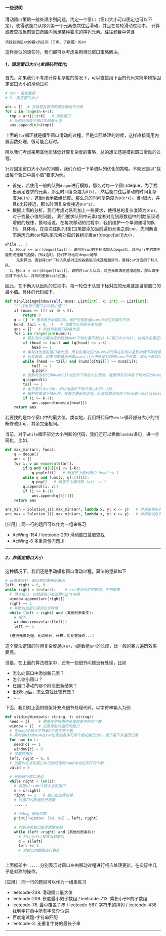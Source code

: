 #### 一些说明

滑动窗口策略一般处理序列问题，约定一个窗口（窗口大小可以固定也可以不定），使得该窗口从序列第一个元素依次往后滑动，并且在每轮滑动过程中，
计算或者查找当前窗口范围内满足某种要求的序列元素。往往题目中包含
```
请找到满足xx的最x的区间（子串、子数组）的xx
```
这样类似的语句时，我们都可以考虑采用滑动窗口策略解决。

##### 1，固定窗口大小 (单调队列优化)
首先，如果我们不考虑计算复杂度的情况下，可以直接用下面的代码来简单模拟固定窗口大小的滑动过程
```python
# arr: 给定数组
# k: 固定窗口大小

ans = []  # 存放题目要求的某些数组中元素
for i in range(n-k+1):
  tmp = arr[i:i+k]   # 当前窗口
  # 比如找出每个窗口中的最小值
  ans.append(min(tmp))
```
上面的`for`循环就是模型窗口滑动的过程，但是实际处理的时候，这样直接调用内置函数处理，很可能会超时。

所以我们考虑采用其他能降低计算复杂度的策略，总的想法还是模拟窗口滑动的过程。

针对固定窗口大小为`k`的问题，我们介绍一下单调队列优化的策略。不妨还是以"找出每个窗口中最小值"要求为例。
* 首先，若使用一般的队列`deque`进行模拟，那么对每一个窗口deque，为了找出满足要求的元素，那么时间复杂度为`O(k)`，
然后窗口往后移动的时间复杂度为`O(n)`，这里`n`表示数组长度。那么总的时间复杂度为`O(n*k)`。当`n`很大，并且`k`比较接近，那么时间复杂度接近`O(n^2)`。
* 根据上面的分析，我们考虑对队列加上一些要求，使得总的复杂度降为`O(n)`。对于找最小值的问题，
我们要求队列中元素(或者对应到原数组中的数)呈现递增的的规律，换句话说，在每次移动的过程中，我们维护一个单调递增的队列。
具体地，在每次往队列(窗口)尾部添加当前遍历元素之前cur，先判断当前遍历元素cur和队尾元素对应的数组元素arr[deque[tail]]大小，
```
while ...:
  1，若cur <= arr[deque[tail]]，说明将cur的下标添加入deque后，对应arr中的数不能形成递增的趋势。所以这时，我们不断地将deque尾部
     元素弹出，直到将cur下标入队后对应的各数能形成递增趋势时，就将cur对应的下标入队。
  2，若cur > arr[deque[tail]]，说明将cur入队后，对应元素满足递增趋势，那么直接将其下标入队，并同时更新tail位置。
```
因此，在不断入队出队的过程中，每一轮位于队首下标对应的元素就是当前窗口的最小值。具体的代码如下，
```python
def minSlidingWindow(self, nums: List[int], k: int) -> List[int]:
    """找出每个窗口中的最小值"""
    if (nums == []) or (k < 0):
        return 0
    q = []  # 用来表示单调队列，维护的是数组nums中对应元素的下标
    head, tail = 0, -1   # 设置为队列的头尾位置
    ans = []   # 存放当前窗口的最大值
    for i in range(len(nums)):
        # 若队列头位置对应的数组nums下标位置不超过i-k(窗口大小为k)，说明头位置还可以往后移动
        if (head <= tail) and (q[head] <= i-k):
            head += 1
        # 每轮找出当前窗口最大值，所以队尾对应的nums中元素在队列中呈现单调下降趋势
        # 也就是说，如果当前遍历元素nums[i]大于队尾对应的nums中元素，那么一直将队尾下标往左移
        while (head <= tail) and (nums[q[tail]] >= nums[i]):
            tail -= 1
            q.pop()
        # 直到将当前元素nums[i]对应的下标加入队列后，能使得队列中各下标对应的nums元素呈现下降趋势
        q.append(i)
        tail += 1
        # 由于窗口大小为k，所以当遍历下标元素i大于k-1时，
        # 维护的单调下降队列，在每次更新完之后，队首位置对应的下标元素nums[q[head]]就是当前窗口最大值
        if (i >= k-1):
            ans.append(nums[q[head]])
    return ans
```
若要找的是每个窗口中的最大值，类似地，我们将代码中`while`循环部分大小的判断修改即可，其余完全相同。

当前，对于`while`循环部分大小判断的代码，我们还可以换做`lambda`语句，进一步简化，比如，
```python
def max_min(arr, func):
    q = deque()
    ans = []
    for i, v in enumerate(arr):
        if q and (q[0][0] <= i-k):
            q.popleft()   # 相当于上面代码中 head += 1
        while q and func(v, q[-1][1]):
            q.pop()   # 相当于上面代码 tail -= 1
        q.append((i, v))
        if (i >= k-1):
            ans.append(q[0][1])
    return ans

ans_min = Solution_1().max_min(arr, lambda x, y: x <= y)   # 单调递增队列 -> 找最小值
ans_max = Solution_1().max_min(arr, lambda x, y: x >= y)   # 单调递减队列 -> 找最大值
```

[应用]：同一行的题目可以作为一组来练习
* AcWing-154 / leetcode-239 滑动窗口最值查找
* AcWing-6 多重背包问题_III
---------------------------------------------------------------------------------------


##### 2，非固定窗口大小
这种情况下，我们还是手动模拟窗口滑动过程，算法的逻辑如下
```python
# 设置双指针，都从首位置开始遍历
left, right = 0, 0
while right < len(arr):    # arr表示给定的数组，字符串等
  # 增大窗口，也就是窗口右边界right右移
  window.append(arr[right])
  right += 1
  # 判断当前窗口是否应该收缩
  while (left < right) and (其他判断条件):
    # 缩小
    window.remove(arr[left])
    left += 1
    
  (进行元素处理，比如统计，计算，对比等操作...)
```
这个算法逻辑的时间复杂度是`O(n)`，`n`是数组`arr`的长度，比一般的暴力遍历效率要高。

但是，在上面的算法框架中，还有一些细节问题没有处理，比如
* 怎么向窗口中添加新元素？
* 怎么缩小窗口？
* 在窗口滑动的哪个阶段更新结果？
* 出现`bug`后，怎么查找比较有效？
* ......

下面，我们对上面的框架补充点细节处理代码，以字符串输入为例
```python
def slidingWindow(s: string, t: string):
  need = {}    # 需要在字符串中处理的各字符的个数
  window = {}  # 记录当前的遍历的窗口
  # 在need中统计字符串t中各字符个数
  # 同时将window中在t中出现的各字符串个数初始化为0，便于接下来遍历记录
  for num in t:
    need[c] += 1
    window[c] = 0
  # 设置双指针
  left, right = 0, 0 
  # 设置为在当前窗口中已经处理的need中对应字符的个数
  valid = 0
  
  # 开始进行窗口滑动
  while right < len(s):
    # 将是s[right]移入当前窗口
    c = s[right]
    right += 1   # 窗口右边界右移
    # 对窗口内数据进行更新
    ......
    
    # debug 输出位置
    print('window: [%d, %d)', left, right)
    
    # 判断当前窗口是否需要收缩
    while (left <right) and (其他判断条件):
      # 将s[left]移除当前窗口
      d = s[left]
      left += 1
      # 对窗口内数据进行更新
      ......
```
上面框架中`......`分别表示对窗口左右移动过程进行相应处理更新，在实际中几乎是对称的操作。

[应用]：同一行的题目可以作为一组来练习
* leetcode-239. 滑动窗口最大值
* leetcode-209. 长度最小的子数组 / leetcode-713. 乘积小于K的子数组
* leetcode-76. 最小覆盖子串 / leetcode-567. 字符串的排列 / leetcode-438. 找到字符串中所有字母异位词
* 百度笔试题-字符串匹配
* leetcode-3. 无重复字符的最长子串
---------------------------------------------------------------------------------------

